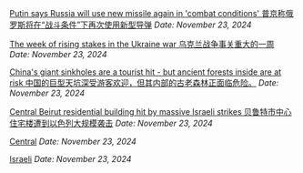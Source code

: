 [Putin says Russia will use new missile again in 'combat conditions'
普京称俄罗斯将在“战斗条件”下再次使用新型导弹](https://www.bbc.com/news/articles/cx28dzvxjyjo)
*Date: November 23, 2024*

[The week of rising stakes in the Ukraine war
乌克兰战争事关重大的一周](https://www.bbc.com/news/articles/cvgxly3nzwpo)
*Date: November 23, 2024*

[China's giant sinkholes are a tourist hit - but ancient forests inside are at risk
中国的巨型天坑深受游客欢迎，但其内部的古老森林正面临危险。](https://www.bbc.com/news/articles/c8697gqwyx6o)
*Date: November 23, 2024*

[Central Beirut residential building hit by massive Israeli strikes
贝鲁特市中心住宅楼遭到以色列大规模袭击](https://www.bbc.com/news/articles/cy8ne9757jdo)
*Date: November 23, 2024*

[Central](https://www.bbc.com/news/articles/cy8ne9757jdo)
*Date: November 23, 2024*

[Israeli](https://www.bbc.com/news/articles/cy8ne9757jdo)
*Date: November 23, 2024*
